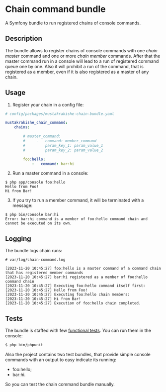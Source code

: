 # Chain command bundle

A Symfony bundle to run registered chains of console commands.

## Description

The bundle allows to register chains of console commands with one _chain master_ command and one or more _chain member_ commands. After that the master command run in a console will lead to a run of registered command queue one by one. Also it will prohibit a run of the command, that is registered as a member, even if it is also registered as a master of any chain.

## Usage

1. Register your chain in a config file:

```yaml
# config/packages/mustakrakishe-chain-bundle.yaml

mustakrakishe_chain_command:
    chains:

        # master_command:
        #     -   command: member_command
        #         param_key_1: param_value_1
        #         param_key_2: param_value_2

        foo:hello:
            -   command: bar:hi
```

2. Run a master command in a console:

```
$ php app/console foo:hello
Hello from Foo!
Hi from Bar!
```

3. If you try to run a member command, it will be terminated with a message:

```
$ php bin/console bar:hi   
Error: bar:hi command is a member of foo:hello command chain and cannot be executed on its own.
```

## Logging

The bundle logs chain runs:
```log
# var/log/chain-command.log

[2023-11-20 10:45:27] foo:hello is a master command of a command chain that has registered member commands
[2023-11-20 10:45:27] bar:hi registered as a member of foo:hello command chain
[2023-11-20 10:45:27] Executing foo:hello command itself first:
[2023-11-20 10:45:27] Hello from Foo!
[2023-11-20 10:45:27] Executing foo:hello chain members:
[2023-11-20 10:45:27] Hi from Bar!
[2023-11-20 10:45:27] Execution of foo:hello chain completed.
```

## Tests

The bundle is staffed with few [functional tests](bundle/Mustakrakishe/ChainCommandBundle/tests/FunctionalTest.php). You can run them in the console:


```sh
$ php bin/phpunit
```

Also the project contains two test bundles, that provide simple console commands with an output to easy indicate its running:

- foo:hello;
- bar:hi.

So you can test the chain command bundle manually.
